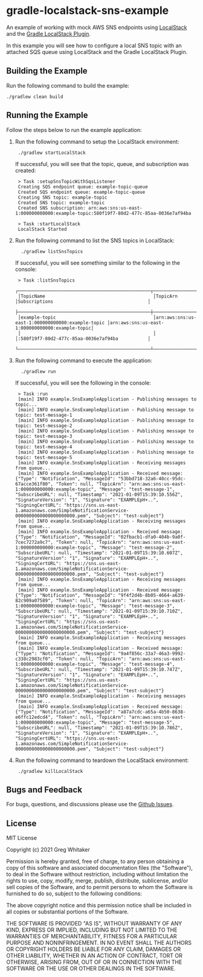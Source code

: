 # gradle-localstack-sns-example
An example of working with mock AWS SNS endpoints using [LocalStack](https://github.com/localstack/localstack) and the [Gradle LocalStack Plugin](https://github.com/Nike-Inc/gradle-localstack).

In this example you will see how to configure a local SNS topic with an attached SQS queue using LocalStack and the Gradle LocalStack Plugin.

## Building the Example
Run the following command to build the example:

    ./gradlew clean build

## Running the Example
Follow the steps below to run the example application:

1. Run the following command to setup the LocalStack environment:

        ./gradlew startLocalStack

    If successful, you will see that the topic, queue, and subscription was created:

        > Task :setupSnsTopicWithSqsListener
        Creating SQS endpoint queue: example-topic-queue
        Created SQS endpoint queue: example-topic-queue
        Creating SNS topic: example-topic
        Created SNS topic: example-topic
        Created SNS subscription: arn:aws:sns:us-east-1:000000000000:example-topic:580f19f7-80d2-477c-85aa-0036e7af94ba
        
        > Task :startLocalStack
        LocalStack Started
        
2. Run the following command to list the SNS topics in LocalStack:
   
         ./gradlew listSnsTopics

   If successful, you will see something similar to the following in the console:

        > Task :listSnsTopics
        ┌─────────────────────────────────────────────────┬─────────────────────────────────────────────────┬────────────────────────────────────────────────┐
        │TopicName                                        │TopicArn                                         │Subscriptions                                   │
        ├─────────────────────────────────────────────────┼─────────────────────────────────────────────────┼────────────────────────────────────────────────┤
        │example-topic                                    │arn:aws:sns:us-east-1:000000000000:example-topic │arn:aws:sns:us-east-1:000000000000:example-topic│
        │                                                 │                                                 │:580f19f7-80d2-477c-85aa-0036e7af94ba           │
        └─────────────────────────────────────────────────┴─────────────────────────────────────────────────┴────────────────────────────────────────────────┘
        
3. Run the following command to execute the application:

         ./gradlew run

   If successful, you will see the following in the console:

        > Task :run
        [main] INFO example.SnsExampleApplication - Publishing messages to topic...
        [main] INFO example.SnsExampleApplication - Publishing message to topic: test-message-1
        [main] INFO example.SnsExampleApplication - Publishing message to topic: test-message-2
        [main] INFO example.SnsExampleApplication - Publishing message to topic: test-message-3
        [main] INFO example.SnsExampleApplication - Publishing message to topic: test-message-4
        [main] INFO example.SnsExampleApplication - Publishing message to topic: test-message-5
        [main] INFO example.SnsExampleApplication - Receiving messages from queue...
        [main] INFO example.SnsExampleApplication - Received message: {"Type": "Notification", "MessageId": "53bbd718-32a6-40cc-95dc-67acce361f80", "Token": null, "TopicArn": "arn:aws:sns:us-east-1:000000000000:example-topic", "Message": "test-message-1", "SubscribeURL": null, "Timestamp": "2021-01-09T15:39:10.556Z", "SignatureVersion": "1", "Signature": "EXAMPLEpH+..", "SigningCertURL": "https://sns.us-east-1.amazonaws.com/SimpleNotificationService-0000000000000000000000.pem", "Subject": "test-subject"}
        [main] INFO example.SnsExampleApplication - Receiving messages from queue...
        [main] INFO example.SnsExampleApplication - Received message: {"Type": "Notification", "MessageId": "02fbacb1-dfa0-404b-9a0f-7cec7272a9c7", "Token": null, "TopicArn": "arn:aws:sns:us-east-1:000000000000:example-topic", "Message": "test-message-2", "SubscribeURL": null, "Timestamp": "2021-01-09T15:39:10.607Z", "SignatureVersion": "1", "Signature": "EXAMPLEpH+..", "SigningCertURL": "https://sns.us-east-1.amazonaws.com/SimpleNotificationService-0000000000000000000000.pem", "Subject": "test-subject"}
        [main] INFO example.SnsExampleApplication - Receiving messages from queue...
        [main] INFO example.SnsExampleApplication - Received message: {"Type": "Notification", "MessageId": "9f4f2d4b-8b05-4664-a639-82c909a07589", "Token": null, "TopicArn": "arn:aws:sns:us-east-1:000000000000:example-topic", "Message": "test-message-3", "SubscribeURL": null, "Timestamp": "2021-01-09T15:39:10.710Z", "SignatureVersion": "1", "Signature": "EXAMPLEpH+..", "SigningCertURL": "https://sns.us-east-1.amazonaws.com/SimpleNotificationService-0000000000000000000000.pem", "Subject": "test-subject"}
        [main] INFO example.SnsExampleApplication - Receiving messages from queue...
        [main] INFO example.SnsExampleApplication - Received message: {"Type": "Notification", "MessageId": "9a4f856c-33a7-46a3-9992-c338c2983cf0", "Token": null, "TopicArn": "arn:aws:sns:us-east-1:000000000000:example-topic", "Message": "test-message-4", "SubscribeURL": null, "Timestamp": "2021-01-09T15:39:10.747Z", "SignatureVersion": "1", "Signature": "EXAMPLEpH+..", "SigningCertURL": "https://sns.us-east-1.amazonaws.com/SimpleNotificationService-0000000000000000000000.pem", "Subject": "test-subject"}
        [main] INFO example.SnsExampleApplication - Receiving messages from queue...
        [main] INFO example.SnsExampleApplication - Received message: {"Type": "Notification", "MessageId": "a87a7cdc-a65a-4b50-8638-e6ffc12edcd4", "Token": null, "TopicArn": "arn:aws:sns:us-east-1:000000000000:example-topic", "Message": "test-message-5", "SubscribeURL": null, "Timestamp": "2021-01-09T15:39:10.786Z", "SignatureVersion": "1", "Signature": "EXAMPLEpH+..", "SigningCertURL": "https://sns.us-east-1.amazonaws.com/SimpleNotificationService-0000000000000000000000.pem", "Subject": "test-subject"}

4. Run the following command to teardown the LocalStack environment:

        ./gradlew killLocalStack
    
## Bugs and Feedback
For bugs, questions, and discussions please use the [Github Issues](https://github.com/gregwhitaker/gradle-localstack-sns-example/issues).
         
## License
MIT License

Copyright (c) 2021 Greg Whitaker

Permission is hereby granted, free of charge, to any person obtaining a copy
of this software and associated documentation files (the "Software"), to deal
in the Software without restriction, including without limitation the rights
to use, copy, modify, merge, publish, distribute, sublicense, and/or sell
copies of the Software, and to permit persons to whom the Software is
furnished to do so, subject to the following conditions:

The above copyright notice and this permission notice shall be included in all
copies or substantial portions of the Software.

THE SOFTWARE IS PROVIDED "AS IS", WITHOUT WARRANTY OF ANY KIND, EXPRESS OR
IMPLIED, INCLUDING BUT NOT LIMITED TO THE WARRANTIES OF MERCHANTABILITY,
FITNESS FOR A PARTICULAR PURPOSE AND NONINFRINGEMENT. IN NO EVENT SHALL THE
AUTHORS OR COPYRIGHT HOLDERS BE LIABLE FOR ANY CLAIM, DAMAGES OR OTHER
LIABILITY, WHETHER IN AN ACTION OF CONTRACT, TORT OR OTHERWISE, ARISING FROM,
OUT OF OR IN CONNECTION WITH THE SOFTWARE OR THE USE OR OTHER DEALINGS IN THE
SOFTWARE.